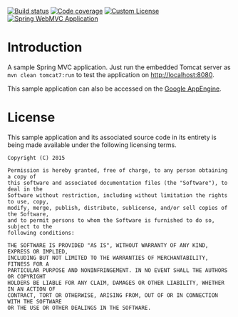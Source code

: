 [![Build status](https://drone.io/github.com/manish-in-java/spring-mvc-sample/status.png)](https://drone.io/github.com/manish-in-java/spring-mvc-sample/latest)
[![Code coverage](https://coveralls.io/repos/manish-in-java/spring-mvc-sample/badge.svg)](https://coveralls.io/r/manish-in-java/spring-mvc-sample)
[![Custom License](http://b.repl.ca/v1/License-CUSTOM-red.png)](#LICENSE)
[![Spring WebMVC Application](http://b.repl.ca/v1/spring-mvc-blue.png)](#SWMVC)

# Introduction
A sample Spring MVC application.  Just run the embedded Tomcat server as `mvn clean tomcat7:run`
to test the application on [http://localhost:8080](http://localhost:8080).

This sample application can also be accessed on the [Google AppEngine](http://spring-mvc-enum.appspot.com).

# License
This sample application and its associated source code in its entirety is being made
available under the following licensing terms.

    Copyright (C) 2015

    Permission is hereby granted, free of charge, to any person obtaining a copy of
    this software and associated documentation files (the "Software"), to deal in the
    Software without restriction, including without limitation the rights to use, copy,
    modify, merge, publish, distribute, sublicense, and/or sell copies of the Software,
    and to permit persons to whom the Software is furnished to do so, subject to the
    following conditions:

    THE SOFTWARE IS PROVIDED "AS IS", WITHOUT WARRANTY OF ANY KIND, EXPRESS OR IMPLIED,
    INCLUDING BUT NOT LIMITED TO THE WARRANTIES OF MERCHANTABILITY, FITNESS FOR A
    PARTICULAR PURPOSE AND NONINFRINGEMENT. IN NO EVENT SHALL THE AUTHORS OR COPYRIGHT
    HOLDERS BE LIABLE FOR ANY CLAIM, DAMAGES OR OTHER LIABILITY, WHETHER IN AN ACTION OF
    CONTRACT, TORT OR OTHERWISE, ARISING FROM, OUT OF OR IN CONNECTION WITH THE SOFTWARE
    OR THE USE OR OTHER DEALINGS IN THE SOFTWARE.
